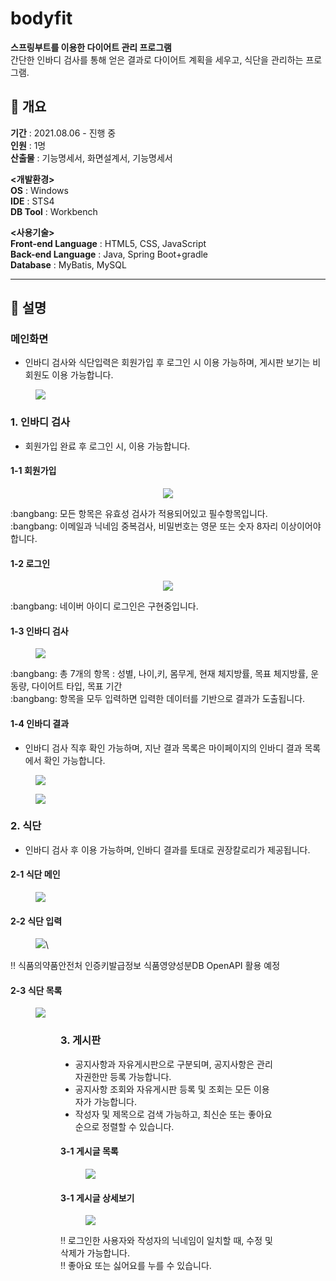 # bodyfit

**스프링부트를 이용한 다이어트 관리 프로그램** <br>
간단한 인바디 검사를 통해 얻은 결과로 다이어트 계획을 세우고, 식단을 관리하는 프로그램.

## :high_brightness: 개요
**기간** : 2021.08.06 - 진행 중 <br>
**인원** : 1명 <br>
**산출물** : 기능명세서, 화면설계서, 기능명세서 <br>

**<개발환경>** <br>
**OS** : Windows <br>
**IDE** : STS4 <br>
**DB Tool** : Workbench <br>

**<사용기술>** <br>
**Front-end Language** : HTML5, CSS, JavaScript <br>
**Back-end Language** : Java, Spring Boot+gradle <br>
**Database** : MyBatis, MySQL <br>


-----

## :mag_right: 설명

### 메인화면
- 인바디 검사와 식단입력은 회원가입 후 로그인 시 이용 가능하며, 게시판 보기는 비회원도 이용 가능합니다.

<figure>
  <img src="https://user-images.githubusercontent.com/63999784/133044142-ba91b5ee-b24e-409c-9328-1f83bbe6302f.PNG">
</figure>

### 1. 인바디 검사
- 회원가입 완료 후 로그인 시, 이용 가능합니다.

#### 1-1 회원가입 
<figure>
  <p align="center"><img src="https://user-images.githubusercontent.com/63999784/132992378-d2b6e292-2853-4cc0-85ab-85f350e339b3.PNG"></p>
</figure>
:bangbang: 모든 항목은 유효성 검사가 적용되어있고 필수항목입니다.  <br>
:bangbang: 이메일과 닉네임 중복검사, 비밀번호는 영문 또는 숫자 8자리 이상이어야합니다.<br>

#### 1-2 로그인 
<figure>
  <p align="center"><img src="https://user-images.githubusercontent.com/63999784/132992375-df4a7ff8-9783-47b3-b026-f3620e5104fd.PNG"></p>
</figure>
:bangbang: 네이버 아이디 로그인은 구현중입니다. 

#### 1-3 인바디 검사
<figure>
  <img src="https://user-images.githubusercontent.com/63999784/133042251-35307772-91bb-4018-bc6d-7f01d826187f.PNG">
</figure>
:bangbang: 총 7개의 항목 : 성별, 나이,키, 몸무게, 현재 체지방률, 목표 체지방률, 운동량, 다이어트 타입, 목표 기간 <br>
:bangbang: 항목을 모두 입력하면 입력한 데이터를 기반으로 결과가 도출됩니다.<br>

#### 1-4 인바디 결과
- 인바디 검사 직후 확인 가능하며, 지난 결과 목록은 마이페이지의 인바디 결과 목록에서 확인 가능합니다.
<figure>
  <img src="https://user-images.githubusercontent.com/63999784/133040471-0e9a9ee4-2e05-45af-adc5-a11a8c194ec2.PNG">
</figure>
<figure>
  <img src="https://user-images.githubusercontent.com/63999784/133041681-c5cb73f5-c4a8-495f-82a5-ca376327faac.PNG">
</figure>

### 2. 식단
- 인바디 검사 후 이용 가능하며, 인바디 결과를 토대로 권장칼로리가 제공됩니다.

#### 2-1 식단 메인
<figure>
  <img src="https://user-images.githubusercontent.com/63999784/133040448-00c8d491-a2fa-4257-9f2c-ee0a4115fedd.PNG">
</figure>

#### 2-2 식단 입력
<figure>
  <img src="https://user-images.githubusercontent.com/63999784/133040462-5cef64f0-ae3d-4c1d-aa01-c1dad9297ad3.PNG">\
</figure>

:bangbang: 식품의약품안전처 인증키발급정보 식품영양성분DB OpenAPI 활용 예정<br>

#### 2-3 식단 목록

<figure>
  <img src="https://user-images.githubusercontent.com/63999784/133040458-57b42f2e-9014-4b8a-aba4-ea5f92b57485.PNG">
<figure>


### 3. 게시판
- 공지사항과 자유게시판으로 구분되며, 공지사항은 관리자권한만 등록 가능합니다.
- 공지사항 조회와 자유게시판 등록 및 조회는 모든 이용자가 가능합니다.
- 작성자 및 제목으로 검색 가능하고, 최신순 또는 좋아요 순으로 정렬할 수 있습니다.

#### 3-1 게시글 목록
<figure>
  <img src="https://user-images.githubusercontent.com/63999784/133043161-8612e7b0-542d-470f-8485-e7252030c923.PNG">
</figure>

#### 3-1 게시글 상세보기
<figure>
  <img src="https://user-images.githubusercontent.com/63999784/133043154-fbd4a50f-139e-41fd-8aec-c5e7823bfa57.PNG">
</figure>
  
:bangbang: 로그인한 사용자와 작성자의 닉네임이 일치할 때, 수정 및 삭제가 가능합니다. <br>
:bangbang: 좋아요 또는 싫어요를 누를 수 있습니다.
